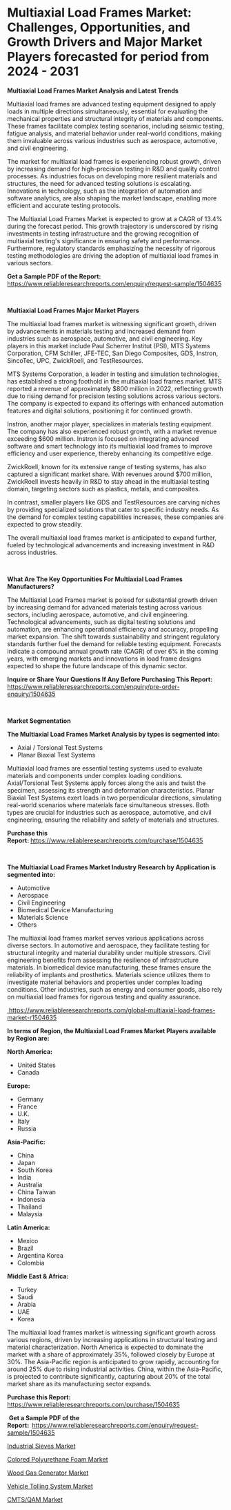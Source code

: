 <p><h1>Multiaxial Load Frames Market: Challenges, Opportunities, and Growth Drivers and Major Market Players forecasted for period from 2024 - 2031</h1></p><p><strong>Multiaxial Load Frames Market Analysis and Latest Trends</strong></p>
<p><p>Multiaxial load frames are advanced testing equipment designed to apply loads in multiple directions simultaneously, essential for evaluating the mechanical properties and structural integrity of materials and components. These frames facilitate complex testing scenarios, including seismic testing, fatigue analysis, and material behavior under real-world conditions, making them invaluable across various industries such as aerospace, automotive, and civil engineering.</p><p>The market for multiaxial load frames is experiencing robust growth, driven by increasing demand for high-precision testing in R&D and quality control processes. As industries focus on developing more resilient materials and structures, the need for advanced testing solutions is escalating. Innovations in technology, such as the integration of automation and software analytics, are also shaping the market landscape, enabling more efficient and accurate testing protocols.</p><p>The Multiaxial Load Frames Market is expected to grow at a CAGR of 13.4% during the forecast period. This growth trajectory is underscored by rising investments in testing infrastructure and the growing recognition of multiaxial testing's significance in ensuring safety and performance. Furthermore, regulatory standards emphasizing the necessity of rigorous testing methodologies are driving the adoption of multiaxial load frames in various sectors.</p></p>
<p><strong>Get a Sample PDF of the Report:&nbsp;</strong> <a href="https://www.reliableresearchreports.com/enquiry/request-sample/1504635?utm_campaign=40&utm_medium=2&utm_source=Github&utm_content=ia&utm_term=03102024&utm_id=multiaxial-load-frames">https://www.reliableresearchreports.com/enquiry/request-sample/1504635</a></p>
<p>&nbsp;</p>
<p><strong>Multiaxial Load Frames Major Market Players</strong></p>
<p><p>The multiaxial load frames market is witnessing significant growth, driven by advancements in materials testing and increased demand from industries such as aerospace, automotive, and civil engineering. Key players in this market include Paul Scherrer Institut (PSI), MTS Systems Corporation, CFM Schiller, JFE-TEC, San Diego Composites, GDS, Instron, SincoTec, UPC, ZwickRoell, and TestResources.</p><p>MTS Systems Corporation, a leader in testing and simulation technologies, has established a strong foothold in the multiaxial load frames market. MTS reported a revenue of approximately $800 million in 2022, reflecting growth due to rising demand for precision testing solutions across various sectors. The company is expected to expand its offerings with enhanced automation features and digital solutions, positioning it for continued growth.</p><p>Instron, another major player, specializes in materials testing equipment. The company has also experienced robust growth, with a market revenue exceeding $600 million. Instron is focused on integrating advanced software and smart technology into its multiaxial load frames to improve efficiency and user experience, thereby enhancing its competitive edge.</p><p>ZwickRoell, known for its extensive range of testing systems, has also captured a significant market share. With revenues around $700 million, ZwickRoell invests heavily in R&D to stay ahead in the multiaxial testing domain, targeting sectors such as plastics, metals, and composites.</p><p>In contrast, smaller players like GDS and TestResources are carving niches by providing specialized solutions that cater to specific industry needs. As the demand for complex testing capabilities increases, these companies are expected to grow steadily.</p><p>The overall multiaxial load frames market is anticipated to expand further, fueled by technological advancements and increasing investment in R&D across industries.</p></p>
<p>&nbsp;</p>
<p><strong>What Are The Key Opportunities For Multiaxial Load Frames Manufacturers?</strong></p>
<p><p>The Multiaxial Load Frames market is poised for substantial growth driven by increasing demand for advanced materials testing across various sectors, including aerospace, automotive, and civil engineering. Technological advancements, such as digital testing solutions and automation, are enhancing operational efficiency and accuracy, propelling market expansion. The shift towards sustainability and stringent regulatory standards further fuel the demand for reliable testing equipment. Forecasts indicate a compound annual growth rate (CAGR) of over 6% in the coming years, with emerging markets and innovations in load frame designs expected to shape the future landscape of this dynamic sector.</p></p>
<p><strong>Inquire or Share Your Questions If Any Before Purchasing This Report:</strong> <a href="https://www.reliableresearchreports.com/enquiry/pre-order-enquiry/1504635?utm_campaign=40&utm_medium=2&utm_source=Github&utm_content=ia&utm_term=03102024&utm_id=multiaxial-load-frames">https://www.reliableresearchreports.com/enquiry/pre-order-enquiry/1504635</a></p>
<p>&nbsp;</p>
<p><strong>Market Segmentation</strong></p>
<p><strong>The Multiaxial Load Frames Market Analysis by types is segmented into:</strong></p>
<p><ul><li>Axial / Torsional Test Systems</li><li>Planar Biaxial Test Systems</li></ul></p>
<p><p>Multiaxial load frames are essential testing systems used to evaluate materials and components under complex loading conditions. Axial/Torsional Test Systems apply forces along the axis and twist the specimen, assessing its strength and deformation characteristics. Planar Biaxial Test Systems exert loads in two perpendicular directions, simulating real-world scenarios where materials face simultaneous stresses. Both types are crucial for industries such as aerospace, automotive, and civil engineering, ensuring the reliability and safety of materials and structures.</p></p>
<p><strong>Purchase this Report:&nbsp;</strong><a href="https://www.reliableresearchreports.com/purchase/1504635?utm_campaign=40&utm_medium=2&utm_source=Github&utm_content=ia&utm_term=03102024&utm_id=multiaxial-load-frames">https://www.reliableresearchreports.com/purchase/1504635</a></p>
<p>&nbsp;</p>
<p><strong>The Multiaxial Load Frames Market Industry Research by Application is segmented into:</strong></p>
<p><ul><li>Automotive</li><li>Aerospace</li><li>Civil Engineering</li><li>Biomedical Device Manufacturing</li><li>Materials Science</li><li>Others</li></ul></p>
<p><p>The multiaxial load frames market serves various applications across diverse sectors. In automotive and aerospace, they facilitate testing for structural integrity and material durability under multiple stressors. Civil engineering benefits from assessing the resilience of infrastructure materials. In biomedical device manufacturing, these frames ensure the reliability of implants and prosthetics. Materials science utilizes them to investigate material behaviors and properties under complex loading conditions. Other industries, such as energy and consumer goods, also rely on multiaxial load frames for rigorous testing and quality assurance.</p></p>
<p><a href="https://www.reliableresearchreports.com/global-multiaxial-load-frames-market-r1504635?utm_campaign=40&utm_medium=2&utm_source=Github&utm_content=ia&utm_term=03102024&utm_id=multiaxial-load-frames">&nbsp;https://www.reliableresearchreports.com/global-multiaxial-load-frames-market-r1504635</a></p>
<p><strong>In terms of Region, the Multiaxial Load Frames Market Players available by Region are:</strong></p>
<p>
    <p> <strong> North America: </strong>
        <ul>
            <li>United States</li>
            <li>Canada</li>
        </ul>
        </p> 
    <p> <strong> Europe: </strong>
        <ul>
            <li>Germany</li>
            <li>France</li>
            <li>U.K.</li>
            <li>Italy</li>
            <li>Russia</li>
        </ul>
        </p> 
    <p> <strong> Asia-Pacific: </strong>
        <ul>
            <li>China</li>
            <li>Japan</li>
            <li>South Korea</li>
            <li>India</li>
            <li>Australia</li>
            <li>China Taiwan</li>
            <li>Indonesia</li>
            <li>Thailand</li>
            <li>Malaysia</li>
        </ul>
        </p> 
    <p> <strong> Latin America: </strong>
        <ul>
            <li>Mexico</li>
            <li>Brazil</li>
            <li>Argentina Korea</li>
            <li>Colombia</li>
        </ul>
        </p> 
    <p> <strong> Middle East & Africa: </strong>
        <ul>
            <li>Turkey</li>
            <li>Saudi</li>
            <li>Arabia</li>
            <li>UAE</li>
            <li>Korea</li>
        </ul>
    </p>
    </p>
<p><p>The multiaxial load frames market is witnessing significant growth across various regions, driven by increasing applications in structural testing and material characterization. North America is expected to dominate the market with a share of approximately 35%, followed closely by Europe at 30%. The Asia-Pacific region is anticipated to grow rapidly, accounting for around 25% due to rising industrial activities. China, within the Asia-Pacific, is projected to contribute significantly, capturing about 20% of the total market share as its manufacturing sector expands.</p></p>
<p><strong>Purchase this Report: </strong><a href="https://www.reliableresearchreports.com/purchase/1504635?utm_campaign=40&utm_medium=2&utm_source=Github&utm_content=ia&utm_term=03102024&utm_id=multiaxial-load-frames">https://www.reliableresearchreports.com/purchase/1504635</a></p>
<p>&nbsp;<strong>Get a Sample PDF of the Report:&nbsp;&nbsp;</strong><a href="https://www.reliableresearchreports.com/enquiry/request-sample/1504635?utm_campaign=40&utm_medium=2&utm_source=Github&utm_content=ia&utm_term=03102024&utm_id=multiaxial-load-frames">https://www.reliableresearchreports.com/enquiry/request-sample/1504635</a></p>
<p><strong></strong></p>
<p><p><a href="https://www.linkedin.com/pulse/strategic-market-insights-global-industrial-sieves-2024-2031-9tive?trackingId=oXAaFInVTkGQ9J%2BJzXzmYw%3D%3D&utm_campaign=40&utm_medium=2&utm_source=Github&utm_content=ia&utm_term=03102024&utm_id=multiaxial-load-frames">Industrial Sieves Market</a></p><p><a href="https://issuu.com/reportprime-2/docs/colored-polyurethane-foam-market-si_d66525c2b15094?utm_campaign=40&utm_medium=2&utm_source=Github&utm_content=ia&utm_term=03102024&utm_id=multiaxial-load-frames">Colored Polyurethane Foam Market</a></p><p><a href="https://www.linkedin.com/pulse/global-wood-gas-generator-market-focus-application-end-use-industry-gxkse?trackingId=SYEBz6ZiQqOZ5OHgMzNqVQ%3D%3D&utm_campaign=40&utm_medium=2&utm_source=Github&utm_content=ia&utm_term=03102024&utm_id=multiaxial-load-frames">Wood Gas Generator Market</a></p><p><a href="https://github.com/GraceTurner587/Market-Research-Report-List-1/blob/main/vehicle-tolling-system-market.md?utm_campaign=40&utm_medium=2&utm_source=Github&utm_content=ia&utm_term=03102024&utm_id=multiaxial-load-frames">Vehicle Tolling System Market</a></p><p><a href="https://issuu.com/reportprime-2/docs/cmtsqam-market-size-2030.pptx_58c34e21e42e7f?utm_campaign=40&utm_medium=2&utm_source=Github&utm_content=ia&utm_term=03102024&utm_id=multiaxial-load-frames">CMTS/QAM Market</a></p></p>